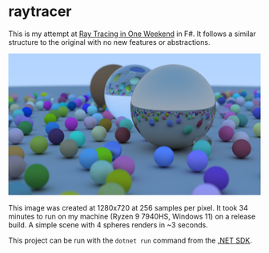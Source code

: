 # raytracer

This is my attempt at [Ray Tracing in One Weekend](https://raytracing.github.io/books/RayTracingInOneWeekend.html) in F#. It follows a similar structure to the original with no new features or abstractions.

![Output](final-image.png)

This image was created at 1280x720 at 256 samples per pixel. It took 34 minutes to run on my machine (Ryzen 9 7940HS, Windows 11) on a release build. A simple scene with 4 spheres renders in ~3 seconds.

This project can be run with the `dotnet run` command from the [.NET SDK](https://dotnet.microsoft.com/en-us/download).